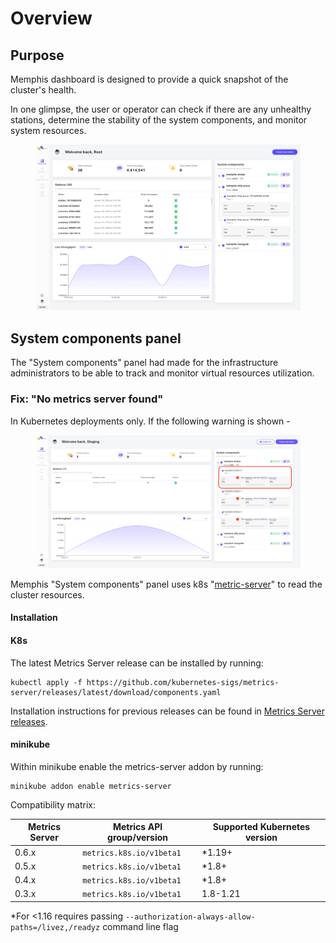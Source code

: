 # Overview

## Purpose

Memphis dashboard is designed to provide a quick snapshot of the cluster's health.&#x20;

In one glimpse, the user or operator can check if there are any unhealthy stations, determine the stability of the system components, and monitor system resources.

<figure><img src="../.gitbook/assets/image.png" alt=""><figcaption></figcaption></figure>

## System components panel

The "System components" panel had made for the infrastructure administrators to be able to track and monitor virtual resources utilization.

### Fix: "No metrics server found"

In Kubernetes deployments only. If the following warning is shown -

<figure><img src="../.gitbook/assets/Screen Shot 2023-01-30 at 14.22.29.png" alt=""><figcaption></figcaption></figure>

Memphis "System components" panel uses k8s "[metric-server](https://kubernetes-sigs.github.io/metrics-server/)" to read the cluster resources.

#### Installation

#### K8s

The latest Metrics Server release can be installed by running:

```
kubectl apply -f https://github.com/kubernetes-sigs/metrics-server/releases/latest/download/components.yaml
```

Installation instructions for previous releases can be found in [Metrics Server releases](https://github.com/kubernetes-sigs/metrics-server/releases).

#### minikube

Within minikube enable the metrics-server addon by running:

```
minikube addon enable metrics-server
```

Compatibility matrix:

| Metrics Server | Metrics API group/version | Supported Kubernetes version |
| -------------- | ------------------------- | ---------------------------- |
| 0.6.x          | `metrics.k8s.io/v1beta1`  | \*1.19+                      |
| 0.5.x          | `metrics.k8s.io/v1beta1`  | \*1.8+                       |
| 0.4.x          | `metrics.k8s.io/v1beta1`  | \*1.8+                       |
| 0.3.x          | `metrics.k8s.io/v1beta1`  | 1.8-1.21                     |

\*For <1.16 requires passing `--authorization-always-allow-paths=/livez,/readyz` command line flag
